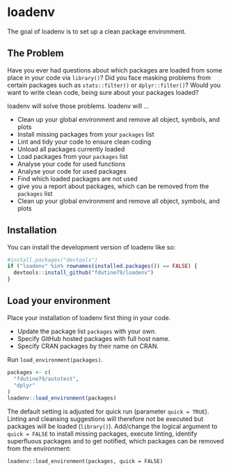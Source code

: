 
# loadenv

The goal of loadenv is to set up a clean package environment.

## The Problem

Have you ever had questions about which packages are loaded from some
place in your code via `library()`? Did you face masking problems from
certain packages such as `stats::filter()` or `dplyr::filter()`? Would
you want to write clean code, being sure about your packages loaded?

loadenv will solve those problems. loadenv will …

- Clean up your global environment and remove all object, symbols, and
  plots
- Install missing packages from your `packages` list
- Lint and tidy your code to ensure clean coding
- Unload all packages currently loaded
- Load packages from your `packages` list
- Analyse your code for used functions
- Analyse your code for used packages
- Find which loaded packages are not used
- give you a report about packages, which can be removed from the
  `packages` list
- Clean up your global environment and remove all object, symbols, and
  plots

## Installation

You can install the development version of loadenv like so:

``` r
#install.packages("devtools")
if ("loadenv" %in% rownames(installed.packages()) == FALSE) {
  devtools::install_github("fdutine79/loadenv")
}
```

## Load your environment

Place your installation of loadenv first thing in your code.

- Update the package list `packages` with your own.
- Specify GitHub hosted packages with full host name.
- Specify CRAN packages by their name on CRAN.

Run `load_environment(packages)`.

``` r
packages <- c(
  "fdutine79/autotest",
  "dplyr"
)
loadenv::load_environment(packages)
```

The default setting is adjusted for quick run (parameter
`quick = TRUE`). Linting and cleansing suggestions will therefore not be
executed but packages will be loaded (`library()`). Add/change the
logical argument to `quick = FALSE` to install missing packages, execute
linting, identify superfluous packages and to get notified, which
packages can be removed from the environment:

`loadenv::load_environment(packages, quick = FALSE)`
